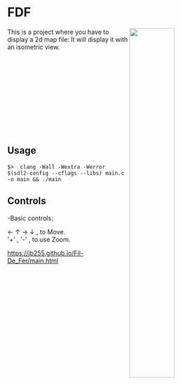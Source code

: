 # FDF

<img align="right"  src="http://i.imgur.com/C27QA4E.png" width="45%" />

This is a project where you have to display a 2d map file:
It will display it with an isometric view.

<br /><br /><br /><br /><br /><br /><br /><br /><br /><br />
## Usage
	$>  clang -Wall -Wextra -Werror $(sdl2-config --cflags --libs) main.c -o main && ./main

## Controls

-Basic controls:

&larr; 	&uarr; 	&rarr; 	&darr; , to Move. <br />
'+' , '-' , to use Zoom.

https://jb255.github.io/Fil-De_Fer/main.html

</tbody>
